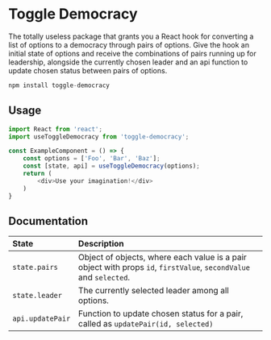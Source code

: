 # Toggle Democracy

The totally useless package that grants you a React hook for converting a list of options to a democracy through pairs of options. Give the hook an initial state of options and receive the combinations of pairs running up for leadership, alongside the currently chosen leader and an api function to update chosen status between pairs of options.

```js
npm install toggle-democracy
```

## Usage
```js
import React from 'react';
import useToggleDemocracy from 'toggle-democracy';

const ExampleComponent = () => {
    const options = ['Foo', 'Bar', 'Baz'];
    const [state, api] = useToggleDemocracy(options);
    return (
        <div>Use your imagination!</div>
    )
}
```

## Documentation
| State | Description |
|:---|:---|
| `state.pairs`     | Object of objects, where each value is a pair object with props `id`, `firstValue`, `secondValue` and `selected`. |
| `state.leader`    | The currently selected leader among all options. |
| `api.updatePair`  | Function to update chosen status for a pair, called as `updatePair(id, selected)` |